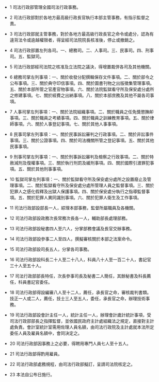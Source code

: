 * 1 司法行政部管理全國司法行政事務。

* 2 司法行政部對於各地方最高級行政長官執行本部主管事務，有指示監督之責。

* 3 司法行政部就主管事務，對於各地方最高級行政長官之命令或處分，認為有違背法令或逾越權限者，得呈經司法院院長核准後，停止或撤銷之。

* 4 司法行政部置左列各司。一、總務司。二、人事司。三、民事司。四、刑事司。五、監獄司。

* 5 司法行政部經司法院之核准及立法院之議決，得增置裁併各司及其他機關。

* 6 總務司掌左列事項：一、關於收發分配撰輯保存文件事項。二、關於部令之公布事項。三、關於典守印信事項。四、關於圖書刊物之出版徵集管理事項。五、關於本部所管之官產官物事項。六、關於法院監獄看守所及保安處分處所之修建事項。七、關於經費之出納事項。八、關於本部庶務及其他不屬各司事項。

* 7 人事司掌左列事項：一、關於法院組織事項。二、關於職員之任免獎懲撫卹事項。三、關於職員之考績事項。四、關於職員之訓練教育事項。五、關於律師事項。六、關於人事登記事項。七、關於其他人事事項。

* 8 民事司掌左列事項：一、關於民事訴訟審判之行政事項。二、關於非訟事件事項。三、關於公證事項。四、關於司法機關所管之登記事項。五、關於其他民事事項。

* 9 刑事司掌左列事項：一、關於刑事訴訟審判及檢察之行政事項。二、關於特赦減刑及復權事項。三、關於執行刑罰及緩刑事項。四、關於國際引渡罪犯事項。五、關於其他刑事事項。

* 10 監獄司掌左列事項：一、關於監獄看守所及保安處分處所之設置廢止及管理事項。二、關於監獄看守所及保安處分處所管理人員之監督事項。三、關於犯罪人之感化假釋及出獄人保護事項。四、關於保安處分執行之指導監督事項。五、關於犯罪人異同識別事項。六、關於犯罪人衛生及工作事項。

* 11 司法行政部設部長一人，綜理本部事務，監督所屬職員及各機關。

* 12 司法行政部設政務次長常務次長各一人，輔助部長處理部務。

* 13 司法行政部設秘書四人至六人，分掌部務會議及長官交辦事務。

* 14 司法行政部設參事二人至四人，撰擬審核關於本部之法案命令。

* 15 司法行政部設司長五人，分掌各司事務。

* 16 司法行政部設科長二十人至二十八人，科員八十人至一百二十人，書記官三十人至五十人。

* 17 司法行政部部長特任，次長參事司長及秘書二人簡任，其餘秘書及科長薦任，科員書記官委任。

* 18 司法行政部得設編審八人至十二人，薦任，承長官之命，審核裁判書類。技正一人或二人，薦任，技士三人至五人，委任，承長官之命，辦理技術事務。

* 19 司法行政部設會計主任一人，統計主任一人，辦理會計歲計統計事項，受司法行政部部長之指揮監督，並依國民政府主計處組織法之規定，直接對主計處負責。會計室統計室需用佐理人員名額，由司法行政院及主計處就本法所定委任人員及雇員名額中，會同決定之。

* 20 司法行政部因事務上之必要，得聘用專門人員七人至十五人。

* 21 司法行政部得酌用雇員。

* 22 司法行政部處務規程，由司法行政部擬訂，呈請司法院核定之。

* 23 本法自公布日施行。

